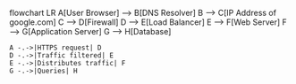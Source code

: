 
flowchart LR
    A[User Browser] --> B[DNS Resolver]
    B --> C[IP Address of google.com]
    C --> D[Firewall]
    D --> E[Load Balancer]
    E --> F[Web Server]
    F --> G[Application Server]
    G --> H[Database]

    A -.->|HTTPS request| D
    D -.->|Traffic filtered| E
    E -.->|Distributes traffic| F
    G -.->|Queries| H
